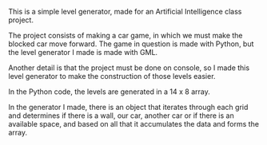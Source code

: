 This is a simple level generator, made for an Artificial Intelligence class project.

The project consists of making a car game, in which we must make the blocked car move forward. The game in question is made with Python, but the level generator I made is made with GML.

Another detail is that the project must be done on console, so I made this level generator to make the construction of those levels easier.

In the Python code, the levels are generated in a 14 x 8 array.

In the generator I made, there is an object that iterates through each grid and determines if there is a wall, our car, another car or if there is an available space, and based on all that it accumulates the data and forms the array.
